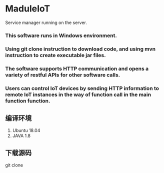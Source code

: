 # MaduleIoT
Service manager running on the server.   
### This software runs in Windows environment. 
### Using git clone instruction to download code, and using mvn instruction to create executable jar files.
### The software supports HTTP communication and opens a variety of restful APIs for other software calls.
### Users can control IoT devices by sending HTTP information to remote IoT instances in the way of function call in the main function function.

## 编译环境
1. Ubuntu 18.04
2. JAVA 1.8
## 下载源码
git clone 

